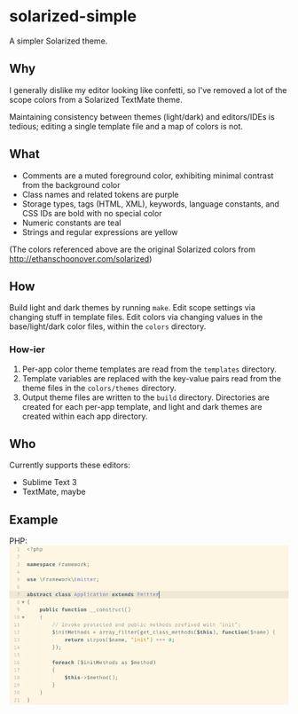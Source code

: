 # solarized-simple
A simpler Solarized theme.

## Why
I generally dislike my editor looking like confetti, so I've removed a lot of
the scope colors from a Solarized TextMate theme.

Maintaining consistency between themes (light/dark) and editors/IDEs is
tedious; editing a single template file and a map of colors is not.

## What
- Comments are a muted foreground color, exhibiting minimal contrast from the
  background color
- Class names and related tokens are purple
- Storage types, tags (HTML, XML), keywords, language constants, and CSS IDs
  are bold with no special color
- Numeric constants are teal
- Strings and regular expressions are yellow

(The colors referenced above are the original Solarized colors from
http://ethanschoonover.com/solarized)

## How
Build light and dark themes by running `make`. Edit scope settings via
changing stuff in template files. Edit colors via changing values in the
base/light/dark color files, within the `colors` directory.

### How-ier
1. Per-app color theme templates are read from the `templates` directory.
2. Template variables are replaced with the key-value pairs read from the
   theme files in the `colors/themes` directory.
3. Output theme files are written to the `build` directory. Directories are
   created for each per-app template, and light and dark themes are created
   within each app directory.

## Who
Currently supports these editors:
- Sublime Text 3
- TextMate, maybe

## Example
PHP:
![alt text](https://raw.githubusercontent.com/jadefish/solarized-simple/master/samples/PHP.png)
